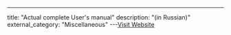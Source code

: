 ---
title: "Actual complete User's manual"
description: "(in Russian)"
external_category: "Miscellaneous"
---[Visit Website](https://regist.safezone.cc/hijackthis_help/hijackthis.html)

